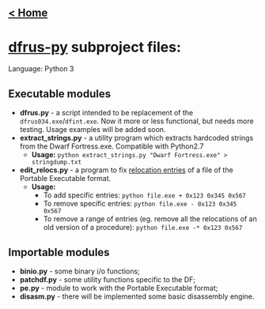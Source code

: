 ## [< Home](https://bitbucket.org/dfint/dfint-docs/wiki/Home)

# [dfrus-py](https://bitbucket.org/dfint/dfrus-py/src) subproject files:
Language: Python 3
## Executable modules
* **dfrus.py** - a script intended to be replacement of the `dfrus034.exe`/`dfint.exe`. Now it more or less functional, but needs more testing. Usage examples will be added soon.
* **extract_strings.py** - a utility program which extracts hardcoded strings from the Dwarf Fortress.exe. Compatible with Python2.7
    * **Usage:** `python extract_strings.py "Dwarf Fortress.exe" > stringdump.txt`
* **edit_relocs.py** - a program to fix [relocation entries](https://en.wikipedia.org/wiki/Relocation_%28computing%29) of a file of the Portable Executable format.
    * **Usage:**
        * To add specific entries: `python file.exe + 0x123 0x345 0x567`
        * To remove specific entries: `python file.exe - 0x123 0x345 0x567`
        * To remove a range of entries (eg. remove all the relocations of an old version of a procedure): `python file.exe -* 0x123 0x567`

## Importable modules

* **binio.py** - some binary i/o functions;
* **patchdf.py** - some utility functions specific to the DF;
* **pe.py** - module to work with the Portable Executable format;
* **disasm.py** - there will be implemented some basic disassembly engine.